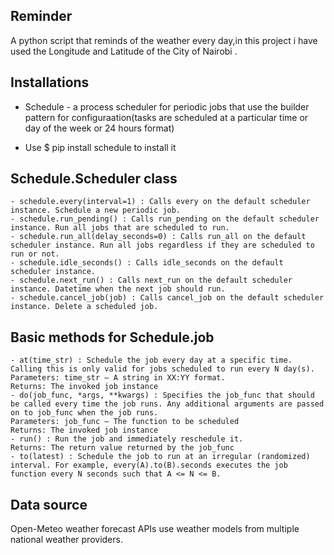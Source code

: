 ## Reminder
A python script that reminds of the weather every day,in this project i have used the Longitude and Latitude of the City of Nairobi .

## Installations
- Schedule - a process scheduler for periodic jobs that use the builder pattern for configuraation(tasks are scheduled at a particular time or day of the week or 24 hours format)

- Use $ pip install schedule   to install it


## Schedule.Scheduler class

    - schedule.every(interval=1) : Calls every on the default scheduler instance. Schedule a new periodic job.
    - schedule.run_pending() : Calls run_pending on the default scheduler instance. Run all jobs that are scheduled to run.
    - schedule.run_all(delay_seconds=0) : Calls run_all on the default scheduler instance. Run all jobs regardless if they are scheduled to run or not.
    - schedule.idle_seconds() : Calls idle_seconds on the default scheduler instance.
    - schedule.next_run() : Calls next_run on the default scheduler instance. Datetime when the next job should run.
    - schedule.cancel_job(job) : Calls cancel_job on the default scheduler instance. Delete a scheduled job.

   ## Basic methods for Schedule.job
 

    - at(time_str) : Schedule the job every day at a specific time. Calling this is only valid for jobs scheduled to run every N day(s).
    Parameters: time_str – A string in XX:YY format. 
    Returns: The invoked job instance
    - do(job_func, *args, **kwargs) : Specifies the job_func that should be called every time the job runs. Any additional arguments are passed on to job_func when the job runs.
    Parameters: job_func – The function to be scheduled 
    Returns: The invoked job instance
    - run() : Run the job and immediately reschedule it. 
    Returns: The return value returned by the job_func
    - to(latest) : Schedule the job to run at an irregular (randomized) interval. For example, every(A).to(B).seconds executes the job function every N seconds such that A <= N <= B.

## Data source
Open-Meteo weather forecast APIs use weather models from multiple national weather providers.